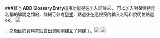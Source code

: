 ###其他
**ADD Glossary Entry**這項功能是在加入詞條![](https:/dl.dropboxusercontent.com/s/2thubh19h6m57x0/%E8%9E%A2%E5%B9%95%E6%88%AA%E5%9C%96%202015-01-14%2011.40.18%20-%20%E8%A4%87%E8%A3%BD%20-%20%E8%A4%87%E8%A3%BD.png?dl=0)，
可以加入對某個特定名稱的解說之類的，詳細可參考[這裡](http://www.zwbk.org/MyLemmaShow.aspx?zh=zh-tw&lid=86573)，點選後在這視窗內輸入名稱和說明並點選ok，
![](https://dl.dropboxusercontent.com/s/51b64zll6n1xtjb/%E8%9E%A2%E5%B9%95%E6%88%AA%E5%9C%96%202015-02-09%2016.12.24.png?dl=0)

，之後目的資料夾就會出現剛剛建立了詞條了。![](https://dl.dropboxusercontent.com/s/t881iu7gmieor3b/%E8%9E%A2%E5%B9%95%E6%88%AA%E5%9C%96%202015-02-09%2016.20.59.png?dl=0)
![](https://dl.dropboxusercontent.com/s/mj32i24zmsjxdf6/%E8%9E%A2%E5%B9%95%E6%88%AA%E5%9C%96%202015-02-09%2016.22.10.png?dl=0)


